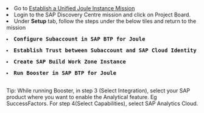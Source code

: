 <li>Go to <a href="https://discovery-center.cloud.sap/missiondetail/4538/4826/"</href>Establish a Unified Joule Instance Mission</a></li> 
<li>Login to the SAP Discovery Centre mission and click on Project Board. </li>
<li>Under <b>Setup</b> tab, follow the steps under the below tiles and return to the mission</li>  

<pre><li><b>Configure Subaccount in SAP BTP for Joule</b></li></pre>
<pre><li><b>Establish Trust between Subaccount and SAP Cloud Identity Authentication Service</b></li></pre>
<pre><li><b>Create SAP Build Work Zone Instance</b></li></pre>
<pre><li><b>Run Booster in SAP BTP for Joule</b></li> </pre>
Tip: While running Booster, in step 3 (Select Integration), select your SAP product where you want to enable the Analytical feature. Eg
SuccessFactors. For step 4(Select Capabilities), select SAP Analytics Cloud.

